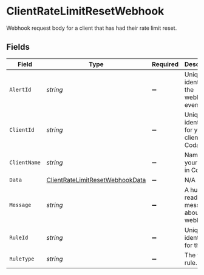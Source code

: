 # ClientRateLimitResetWebhook

Webhook request body for a client that has had their rate limit reset.


## Fields

| Field                                                                                     | Type                                                                                      | Required                                                                                  | Description                                                                               |
| ----------------------------------------------------------------------------------------- | ----------------------------------------------------------------------------------------- | ----------------------------------------------------------------------------------------- | ----------------------------------------------------------------------------------------- |
| `AlertId`                                                                                 | *string*                                                                                  | :heavy_minus_sign:                                                                        | Unique identifier of the webhook event.                                                   |
| `ClientId`                                                                                | *string*                                                                                  | :heavy_minus_sign:                                                                        | Unique identifier for your client in Codat.                                               |
| `ClientName`                                                                              | *string*                                                                                  | :heavy_minus_sign:                                                                        | Name of your client in Codat.                                                             |
| `Data`                                                                                    | [ClientRateLimitResetWebhookData](../../Models/Shared/ClientRateLimitResetWebhookData.md) | :heavy_minus_sign:                                                                        | N/A                                                                                       |
| `Message`                                                                                 | *string*                                                                                  | :heavy_minus_sign:                                                                        | A human readable message about the webhook.                                               |
| `RuleId`                                                                                  | *string*                                                                                  | :heavy_minus_sign:                                                                        | Unique identifier for the rule.                                                           |
| `RuleType`                                                                                | *string*                                                                                  | :heavy_minus_sign:                                                                        | The type of rule.                                                                         |